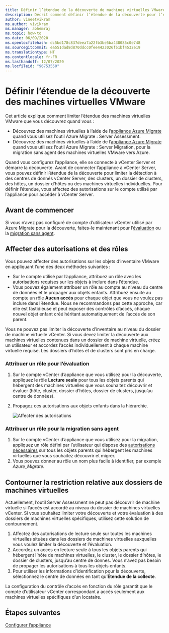 ```yaml
---
title: Définir l’étendue de la découverte de machines virtuelles VMware avec Azure Migrate
description: Décrit comment définir l’étendue de la découverte pour l’évaluation et la migration de machines virtuelles VMware avec Azure Migrate.
author: vineetvikram
ms.author: vivikram
ms.manager: abhemraj
ms.topic: how-to
ms.date: 06/09/2020
ms.openlocfilehash: dc5bd178c837deea7a22fb3be5ba438085c0e748
ms.sourcegitcommit: ea551dad8d870ddcc0fee4423026f51bf4532e19
ms.translationtype: HT
ms.contentlocale: fr-FR
ms.lasthandoff: 12/07/2020
ms.locfileid: "96753550"
---
```

# <a name="set-discovery-scope-for-vmware-vms"></a>Définir l’étendue de la découverte des machines virtuelles VMware

Cet article explique comment limiter l’étendue des machines virtuelles VMware que vous découvrez quand vous :

- Découvrez des machines virtuelles à l’aide de l’[appliance Azure Migrate](migrate-appliance-architecture.md) quand vous utilisez l’outil Azure Migrate : Server Assessment.
- Découvrez des machines virtuelles à l’aide de l’[appliance Azure Migrate](migrate-appliance-architecture.md) quand vous utilisez l’outil Azure Migrate : Server Migration, pour la migration sans agent des machines virtuelles VMware vers Azure.

Quand vous configurez l’appliance, elle se connecte à vCenter Server et démarre la découverte. Avant de connecter l’appliance à vCenter Server, vous pouvez définir l’étendue de la découverte pour limiter la détection à des centres de donnés vCenter Server, des clusters, un dossier de clusters, des hôtes, un dossier d’hôtes ou des machines virtuelles individuelles. Pour définir l’étendue, vous affectez des autorisations sur le compte utilisé par l’appliance pour accéder à vCenter Server.

## <a name="before-you-start"></a>Avant de commencer

Si vous n’avez pas configuré de compte d’utilisateur vCenter utilisé par Azure Migrate pour la découverte, faites-le maintenant pour l’[évaluation](./tutorial-discover-vmware.md#prepare-vmware) ou la [migration sans agent](./migrate-support-matrix-vmware-migration.md#agentless-migration).


## <a name="assign-permissions-and-roles"></a>Affecter des autorisations et des rôles

Vous pouvez affecter des autorisations sur les objets d’inventaire VMware en appliquant l’une des deux méthodes suivantes :

- Sur le compte utilisé par l’appliance, attribuez un rôle avec les autorisations requises sur les objets à inclure dans l’étendue.
- Vous pouvez également attribuer un rôle au compte au niveau du centre de données et le propager aux objets enfants. Attribuez ensuite au compte un rôle **Aucun accès** pour chaque objet que vous ne voulez pas inclure dans l’étendue. Nous ne recommandons pas cette approche, car elle est fastidieuse et peut exposer des contrôles d’accès, chaque nouvel objet enfant créé héritant automatiquement de l’accès de son parent.

Vous ne pouvez pas limiter la découverte d’inventaire au niveau du dossier de machine virtuelle vCenter. Si vous devez limiter la découverte aux machines virtuelles contenues dans un dossier de machine virtuelle, créez un utilisateur et accordez l’accès individuellement à chaque machine virtuelle requise. Les dossiers d’hôtes et de clusters sont pris en charge.


### <a name="assign-a-role-for-assessment"></a>Attribuer un rôle pour l’évaluation

1. Sur le compte vCenter d’appliance que vous utilisez pour la découverte, appliquez le rôle **Lecture seule** pour tous les objets parents qui hébergent des machines virtuelles que vous souhaitez découvrir et évaluer (hôte, cluster, dossier d’hôtes, dossier de clusters, jusqu’au centre de données).
2. Propagez ces autorisations aux objets enfants dans la hiérarchie.

    ![Affecter des autorisations](./media/tutorial-assess-vmware/assign-perms.png)

### <a name="assign-a-role-for-agentless-migration"></a>Attribuer un rôle pour la migration sans agent

1. Sur le compte vCenter d’appliance que vous utilisez pour la migration, appliquez un rôle défini par l’utilisateur qui dispose des [autorisations nécessaires](migrate-support-matrix-vmware-migration.md#vmware-requirements-agentless) sur tous les objets parents qui hébergent les machines virtuelles que vous souhaitez découvrir et migrer.
2. Vous pouvez donner au rôle un nom plus facile à identifier, par exemple <em>Azure_Migrate</em>.

## <a name="work-around-vm-folder-restriction"></a>Contourner la restriction relative aux dossiers de machines virtuelles

Actuellement, l’outil Server Assessment ne peut pas découvrir de machine virtuelle si l’accès est accordé au niveau du dossier de machines virtuelles vCenter. Si vous souhaitez limiter votre découverte et votre évaluation à des dossiers de machines virtuelles spécifiques, utilisez cette solution de contournement.

1. Affectez des autorisations de lecture seule sur toutes les machines virtuelles situées dans les dossiers de machines virtuelles auxquelles vous voulez limiter la découverte et l’évaluation.
2. Accordez un accès en lecture seule à tous les objets parents qui hébergent l’hôte de machines virtuelles, le cluster, le dossier d’hôtes, le dossier de clusters, jusqu’au centre de donnes. Vous n’avez pas besoin de propager les autorisations à tous les objets enfants.
3. Pour utiliser les informations d’identification pour la découverte, sélectionnez le centre de données en tant qu’**Étendue de la collecte**.


La configuration du contrôle d’accès en fonction du rôle garantit que le compte d’utilisateur vCenter correspondant a accès seulement aux machines virtuelles spécifiques d’un locataire.


## <a name="next-steps"></a>Étapes suivantes

[Configurer l’appliance](how-to-set-up-appliance-vmware.md)